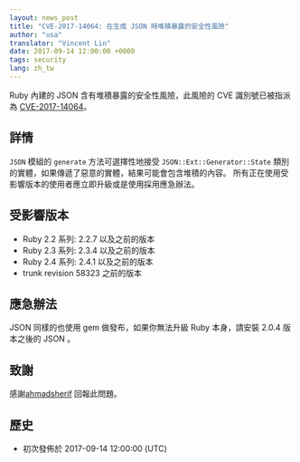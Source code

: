 ```yaml
---
layout: news_post
title: "CVE-2017-14064: 在生成 JSON 時堆積暴露的安全性風險"
author: "usa"
translator: "Vincent Lin"
date: 2017-09-14 12:00:00 +0000
tags: security
lang: zh_tw
---
```


Ruby 內建的 JSON 含有堆積暴露的安全性風險，此風險的 CVE 識別號已被指派為 [CVE-2017-14064](http://cve.mitre.org/cgi-bin/cvename.cgi?name=CVE-2017-14064)。

## 詳情

`JSON` 模組的 `generate` 方法可選擇性地接受 `JSON::Ext::Generator::State` 類別的實體，如果傳遞了惡意的實體，結果可能會包含堆積的內容。
所有正在使用受影響版本的使用者應立即升級或是使用採用應急辦法。

## 受影響版本

* Ruby 2.2 系列: 2.2.7 以及之前的版本
* Ruby 2.3 系列: 2.3.4 以及之前的版本
* Ruby 2.4 系列: 2.4.1 以及之前的版本
* trunk revision 58323 之前的版本

## 應急辦法

JSON 同樣的也使用 gem 做發布，如果你無法升級 Ruby 本身，請安裝 2.0.4 版本之後的 JSON 。

## 致謝

感謝[ahmadsherif](https://hackerone.com/ahmadsherif) 回報此問題。

## 歷史

* 初次發佈於 2017-09-14 12:00:00 (UTC)
